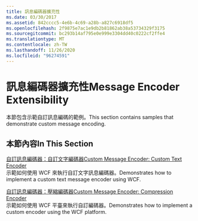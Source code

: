 ```yaml
---
title: 訊息編碼器擴充性
ms.date: 03/30/2017
ms.assetid: 842cccc5-4e6b-4c69-a28b-a827c6918df5
ms.openlocfilehash: 2f9875e7ac1e9db2b81862ab38a53734329f3175
ms.sourcegitcommit: bc293b14af795e0e999e3304dd40c0222cf2ffe4
ms.translationtype: MT
ms.contentlocale: zh-TW
ms.lasthandoff: 11/26/2020
ms.locfileid: "96274591"
---
```

# <a name="message-encoder-extensibility"></a><span data-ttu-id="bf7ad-102">訊息編碼器擴充性</span><span class="sxs-lookup"><span data-stu-id="bf7ad-102">Message Encoder Extensibility</span></span>

<span data-ttu-id="bf7ad-103">本節包含示範自訂訊息編碼的範例。</span><span class="sxs-lookup"><span data-stu-id="bf7ad-103">This section contains samples that demonstrate custom message encoding.</span></span>  
  
## <a name="in-this-section"></a><span data-ttu-id="bf7ad-104">本節內容</span><span class="sxs-lookup"><span data-stu-id="bf7ad-104">In This Section</span></span>  

 [<span data-ttu-id="bf7ad-105">自訂訊息編碼器：自訂文字編碼器</span><span class="sxs-lookup"><span data-stu-id="bf7ad-105">Custom Message Encoder: Custom Text Encoder</span></span>](custom-message-encoder-custom-text-encoder.md)  
 <span data-ttu-id="bf7ad-106">示範如何使用 WCF 來執行自訂文字訊息編碼器。</span><span class="sxs-lookup"><span data-stu-id="bf7ad-106">Demonstrates how to implement a custom text message encoder using WCF.</span></span>  
  
 [<span data-ttu-id="bf7ad-107">自訂訊息編碼器：壓縮編碼器</span><span class="sxs-lookup"><span data-stu-id="bf7ad-107">Custom Message Encoder: Compression Encoder</span></span>](custom-message-encoder-compression-encoder.md)  
 <span data-ttu-id="bf7ad-108">示範如何使用 WCF 平臺來執行自訂編碼器。</span><span class="sxs-lookup"><span data-stu-id="bf7ad-108">Demonstrates how to implement a custom encoder using the WCF platform.</span></span>

